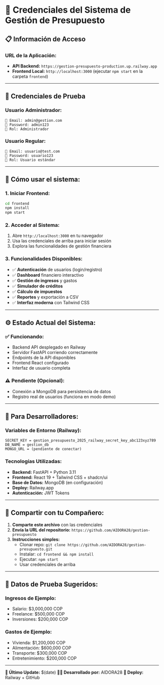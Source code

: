 # 🔐 Credenciales del Sistema de Gestión de Presupuesto

## 📋 **Información de Acceso**

### **URL de la Aplicación:**
- **API Backend:** `https://gestion-presupuesto-production.up.railway.app`
- **Frontend Local:** `http://localhost:3000` (ejecutar `npm start` en la carpeta `frontend`)

---

## 👤 **Credenciales de Prueba**

### **Usuario Administrador:**
```
📧 Email: admin@gestion.com
🔑 Password: admin123
👑 Rol: Administrador
```

### **Usuario Regular:**
```
📧 Email: usuario@test.com
🔑 Password: usuario123
👤 Rol: Usuario estándar
```

---

## 🚀 **Cómo usar el sistema:**

### **1. Iniciar Frontend:**
```bash
cd frontend
npm install
npm start
```

### **2. Acceder al Sistema:**
1. Abre `http://localhost:3000` en tu navegador
2. Usa las credenciales de arriba para iniciar sesión
3. Explora las funcionalidades de gestión financiera

### **3. Funcionalidades Disponibles:**
- ✅ **Autenticación** de usuarios (login/registro)
- ✅ **Dashboard** financiero interactivo
- ✅ **Gestión de ingresos** y gastos
- ✅ **Simulador de créditos**
- ✅ **Cálculo de impuestos**
- ✅ **Reportes** y exportación a CSV
- ✅ **Interfaz moderna** con Tailwind CSS

---

## ⚙️ **Estado Actual del Sistema:**

### **✅ Funcionando:**
- Backend API desplegado en Railway
- Servidor FastAPI corriendo correctamente
- Endpoints de la API disponibles
- Frontend React configurado
- Interfaz de usuario completa

### **⚠️ Pendiente (Opcional):**
- Conexión a MongoDB para persistencia de datos
- Registro real de usuarios (funciona en modo demo)

---

## 🔧 **Para Desarrolladores:**

### **Variables de Entorno (Railway):**
```
SECRET_KEY = gestion_presupuesto_2025_railway_secret_key_abc123xyz789
DB_NAME = gestion_db
MONGO_URL = (pendiente de conectar)
```

### **Tecnologías Utilizadas:**
- **Backend:** FastAPI + Python 3.11
- **Frontend:** React 19 + Tailwind CSS + shadcn/ui
- **Base de Datos:** MongoDB (en configuración)
- **Deploy:** Railway.app
- **Autenticación:** JWT Tokens

---

## 📱 **Compartir con tu Compañero:**

1. **Comparte este archivo** con las credenciales
2. **Envía la URL del repositorio:** `https://github.com/AIDORA28/gestion-presupuesto`
3. **Instrucciones simples:**
   - Clonar repo: `git clone https://github.com/AIDORA28/gestion-presupuesto.git`
   - Instalar: `cd frontend && npm install`
   - Ejecutar: `npm start`
   - Usar credenciales de arriba

---

## 🎯 **Datos de Prueba Sugeridos:**

### **Ingresos de Ejemplo:**
- Salario: $3,000,000 COP
- Freelance: $500,000 COP
- Inversiones: $200,000 COP

### **Gastos de Ejemplo:**
- Vivienda: $1,200,000 COP
- Alimentación: $600,000 COP
- Transporte: $300,000 COP
- Entretenimiento: $200,000 COP

---

**📅 Último Update:** $(date)
**👨‍💻 Desarrollado por:** AIDORA28
**🚀 Deploy:** Railway + GitHub
